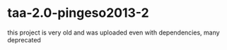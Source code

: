 # taa-2.0-pingeso2013-2
this project is very old and was uploaded even with dependencies, many deprecated
